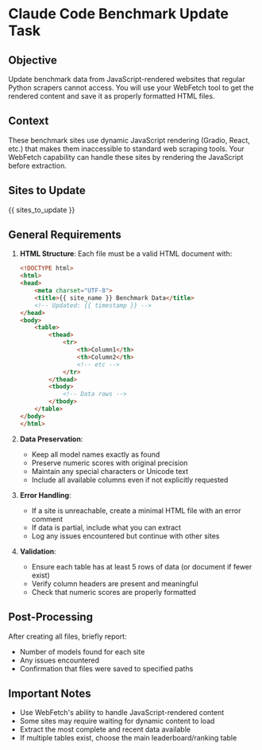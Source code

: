 # Claude Code Benchmark Update Task

## Objective
Update benchmark data from JavaScript-rendered websites that regular Python scrapers cannot access. You will use your WebFetch tool to get the rendered content and save it as properly formatted HTML files.

## Context
These benchmark sites use dynamic JavaScript rendering (Gradio, React, etc.) that makes them inaccessible to standard web scraping tools. Your WebFetch capability can handle these sites by rendering the JavaScript before extraction.

## Sites to Update

{{ sites_to_update }}

## General Requirements

1. **HTML Structure**: Each file must be a valid HTML document with:
   ```html
   <!DOCTYPE html>
   <html>
   <head>
       <meta charset="UTF-8">
       <title>{{ site_name }} Benchmark Data</title>
       <!-- Updated: {{ timestamp }} -->
   </head>
   <body>
       <table>
           <thead>
               <tr>
                   <th>Column1</th>
                   <th>Column2</th>
                   <!-- etc -->
               </tr>
           </thead>
           <tbody>
               <!-- Data rows -->
           </tbody>
       </table>
   </body>
   </html>
   ```

2. **Data Preservation**:
   - Keep all model names exactly as found
   - Preserve numeric scores with original precision
   - Maintain any special characters or Unicode text
   - Include all available columns even if not explicitly requested

3. **Error Handling**:
   - If a site is unreachable, create a minimal HTML file with an error comment
   - If data is partial, include what you can extract
   - Log any issues encountered but continue with other sites

4. **Validation**:
   - Ensure each table has at least 5 rows of data (or document if fewer exist)
   - Verify column headers are present and meaningful
   - Check that numeric scores are properly formatted

## Post-Processing
After creating all files, briefly report:
- Number of models found for each site
- Any issues encountered
- Confirmation that files were saved to specified paths

## Important Notes
- Use WebFetch's ability to handle JavaScript-rendered content
- Some sites may require waiting for dynamic content to load
- Extract the most complete and recent data available
- If multiple tables exist, choose the main leaderboard/ranking table
